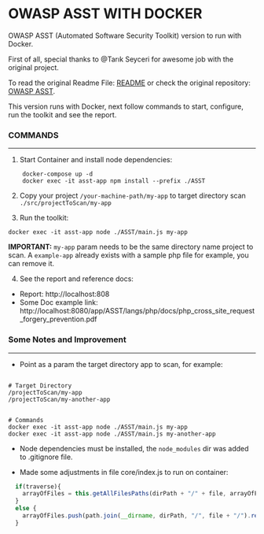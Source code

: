 # OWASP ASST WITH DOCKER
OWASP ASST (Automated Software Security Toolkit) version to run with Docker.

First of all, special thanks to @Tarık Seyceri for awesome job with the original project.

To read the original Readme File: [README](./ASST/README.md) or check the original repository: [OWASP ASST](https://github.com/OWASP/ASST).

This version runs with Docker, next follow commands to start, configure, run the toolkit and see the report.

### COMMANDS
------------

1. Start Container and install node dependencies:

```shell
	docker-compose up -d
	docker exec -it asst-app npm install --prefix ./ASST

```

2. Copy your project `/your-machine-path/my-app` to target directory scan `./src/projectToScan/my-app`


3. Run the toolkit:

```shell
docker exec -it asst-app node ./ASST/main.js my-app
```
**IMPORTANT:** `my-app` param needs to be the same directory name project to scan. A `example-app` already exists with a sample php file for example, you can remove it.

4. See the report and reference docs:
- Report: http://localhost:808
- Some Doc example link: http://localhost:8080/app/ASST/langs/php/docs/php_cross_site_request_forgery_prevention.pdf

### Some Notes and Improvement
------------------------------

- Point as a param the target directory app to scan, for example:

```shell

# Target Directory
/projectToScan/my-app
/projectToScan/my-another-app


# Commands
docker exec -it asst-app node ./ASST/main.js my-app
docker exec -it asst-app node ./ASST/main.js my-another-app

``` 

- Node dependencies must be installed, the `node_modules` dir was added to .gitignore file.


- Made some adjustments in file core/index.js to run on container:

```javascript
  if(traverse){
    arrayOfFiles = this.getAllFilesPaths(dirPath + "/" + file, arrayOfFiles, traverse, listOnlySpecificExtensions, extensions, ignoreFilesOrFolders);
  }
  else {
    arrayOfFiles.push(path.join(__dirname, dirPath, "/", file + "/").replace("\\"+config.THIS_PROJECT_FOLDER_NAME, "").replace("/"+config.THIS_PROJECT_FOLDER_NAME, ""));
  }
```

